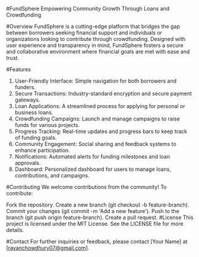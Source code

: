 #FundSphere
Empowering Community Growth Through Loans and Crowdfunding

#Overview
FundSphere is a cutting-edge platform that bridges the gap between borrowers seeking financial support and individuals or organizations looking to contribute through crowdfunding. Designed with user experience and transparency in mind, FundSphere fosters a secure and collaborative environment where financial goals are met with ease and trust.

#Features
1. User-Friendly Interface: Simple navigation for both borrowers and funders.
2. Secure Transactions: Industry-standard encryption and secure payment gateways.
3. Loan Applications: A streamlined process for applying for personal or business loans.
4. Crowdfunding Campaigns: Launch and manage campaigns to raise funds for various projects.
5. Progress Tracking: Real-time updates and progress bars to keep track of funding goals.
6. Community Engagement: Social sharing and feedback systems to enhance participation.
7. Notifications: Automated alerts for funding milestones and loan approvals.
8. Dashboard: Personalized dashboard for users to manage loans, contributions, and campaigns.

#Contributing
We welcome contributions from the community! To contribute:

Fork the repository.
Create a new branch (git checkout -b feature-branch).
Commit your changes (git commit -m 'Add a new feature').
Push to the branch (git push origin feature-branch).
Create a pull request.
#License
This project is licensed under the MIT License. See the LICENSE file for more details.

#Contact
For further inquiries or feedback, please contact [Your Name] at [rayanchowdhury07@gmail.com].

